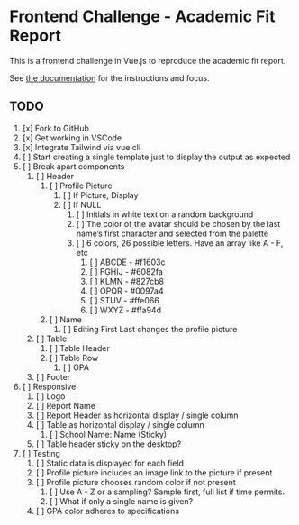 # Frontend Challenge - Academic Fit Report

This is a frontend challenge in Vue.js to reproduce the academic fit report.

See [the documentation](documentation/index.md) for the instructions and focus.

## TODO

1. [x] Fork to GitHub
2. [x] Get working in VSCode
3. [x] Integrate Tailwind via vue cli
4. [ ] Start creating a single template just to display the output as expected
5. [ ] Break apart components
    1. [ ] Header
        1. [ ] Profile Picture
            1. [ ] If Picture, Display
            2. [ ] If NULL
                1. [ ] Initials in white text on a random background
                2. [ ] The color of the avatar should be chosen by the last name’s first character and selected from the palette
                3. [ ] 6 colors, 26 possible letters. Have an array like A - F, etc
                    1. [ ] ABCDE - #f1603c
                    2. [ ] FGHIJ - #6082fa
                    3. [ ] KLMN - #827cb8
                    4. [ ] OPQR - #0097a4
                    5. [ ] STUV - #ffe066
                    6. [ ] WXYZ - #ffa94d
        2. [ ] Name
            1. [ ] Editing First Last changes the profile picture
    2. [ ] Table
        1. [ ] Table Header
        2. [ ] Table Row
            1. [ ] GPA
    3. [ ] Footer
6. [ ] Responsive
    1. [ ] Logo
    2. [ ] Report Name
    3. [ ] Report Header as horizontal display / single column
    4. [ ] Table as horizontal display / single column
        1. [ ] School Name: Name (Sticky)
    5. [ ] Table header sticky on the desktop?
7. [ ] Testing
    1. [ ] Static data is displayed for each field
    2. [ ] Profile picture includes an image link to the picture if present
    3. [ ] Profile picture chooses random color if not present
        1. [ ] Use A - Z or a sampling? Sample first, full list if time permits.
        2. [ ] What if only a single name is given?
    4. [ ] GPA color adheres to specifications

